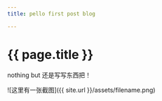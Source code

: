 ```yaml
---
title: pello first post blog

---
```


# {{ page.title }}
nothing but 还是写写东西把！

![这里有一张截图]({{ site.url }}/assets/filename.png)